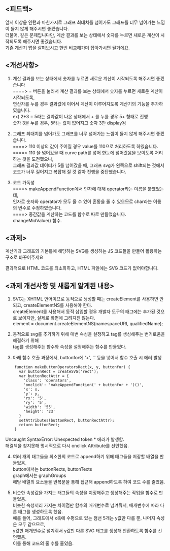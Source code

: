
## <피드백>
앞서 이상윤 인턴과 마찬가지로 그래프 최대치를 넘어가도 그래프를 너무 넘어가는 느낌이 들지 않게 해주시면 좋겠습니다.  
더불어, 같은 문제입니다만, 계산 결과를 보는 상태에서 숫자를 누르면 새로운 계산이 시작되도록 해주시면 좋겠습니다.  
기존 계산기 앱을 살펴보시고 한번 비교해가며 잡아가시면 될거에요.  

## <개선사항>
1. 계산 결과를 보는 상태에서 숫자를 누르면 새로운 계산이 시작되도록 해주시면 좋겠습니다  
  ====> = 버튼을 눌러서 계산 결과를 보는 상태에서 숫자를 누르면 새로운 계산이 시작되도록,  
        연산자를 누를 경우 결과값에 이어서 계산이 이루어지도록 계산기의 기능을 추가하였습니다.  
        ex) 2+3 = 5라는 결과값이 나온 상태에서 + 를 누를 경우 5+ 형태로 진행  
            숫자 3을 누를 경우, 5라는 값이 없어지고 숫자 3만 display됨  

2. 그래프 최대치를 넘어가도 그래프를 너무 넘어가는 느낌이 들지 않게 해주시면 좋겠습니다.  
  ====> 110 이상의 값이 주어질 경우 value를 110으로 처리하도록 하였습니다.  
  ====> 110 을 넘어갔을 때 curve path를 넣어 한눈에 넘어갔음을 보이도록 처리하는 것을 도전했으나,   
        그래프 결과값 데이터가 5를 넘어갔을 때, 그래프 svg가 왼쪽으로 shift되는 것에서 코드가 너무 길어지고 복잡해 질 것 같아 진행을   중단했습니다.  

3. 코드 가독성  
  ====> makeAppendFunction에서 인자에 대해 operator라는 이름을 붙였었는데,   
        인자로 숫자와 operator가 모두 올 수 있어 혼동을 줄 수 있으므로 char라는 이름의 변수로 수정하였습니다.    
  ====> 중간값을 계산하는 코드를 함수로 따로 만들었습니다. changeMidValue() 함수.  
  
## <과제>
계산기과 그래프의 기본틀에 해당하는 SVG를 생성하는 JS 코드들을 만들어 활용하는 구조로 바꾸어주세요

결과적으로 HTML 코드를 최소화하고, HTML 파일에는 SVG 코드가 없어야합니다.

## <과제 개선사항 및 새롭게 알게된 내용>

1. SVG는 XHTML 언어이므로 동적으로 생성할 때는 createElement를 사용하면 안되고, createElementNS를 사용해야 한다.  
   createElement를 사용해서 동적 삽입할 경우 개발자 도구의 태그에는 추가된 것으로 보이지만,
   실제로 화면에 그려지진 않는다.  
   element = document.createElementNS(namespaceURI, qualifiedName);

2. 동적으로 svg를 추가하기 위해 매번 속성을 설정하고 tag를 생성해주는 번거로움을 해결하기 위해   
   tag를 생성해주는 함수와 속성을 설정해주는 함수를 만들었다.

3. 아래 함수 호출 과정에서, buttonfor에 '+', '.' 등을 넣어서 함수 호출 시 에러 발생  
```
    function makeButtonOperatorsRect(x, y, buttonfor) {
      var buttonRect = createSVG('rect');
      var buttonRectAttr = {
        'class': 'operators',
        'onclick': 'makeAppendFunction(' + buttonfor + ')()',
        'x': x,
        'y': y,
        'rx': '5',
        'ry': '5',
        'width': '55',
        'height': '23'
      }
      setAttributes(buttonRect, buttonRectAttr);
      return buttonRect;
    }  
```  
  Uncaught SyntaxError: Unexpected token * 에러가 발생함.  
  해결책을 찾지못해 명시적으로 다시 onclick Attribute를 선언했음.

4. 여러 개의 태그들을 최소한의 코드로 append하기 위해 태그들을 저장할 배열을 만들었음.  
    button에서는 buttonRects, buttonTexts  
    graph에서는 graphGroups  
    해당 배열의 요소들을 반복문을 통해 접근해 append하도록 하여 코드 수를 줄였음.  

5. 비슷한 속성값을 가지는 태그들의 속성을 지정해주고 생성해주는 작업을 함수로 만들었음.  
    비슷한 속성끼리 가지는 차이점만 함수의 매개변수로 넘겨줘서, 매개변수에 따라 다른 태그를 생성하도록 했음.  
    예를 들어, 그래프에서 x축에 수평으로 있는 점선 5개는 y값만 다를 뿐, 나머지 속성은 모두 같으므로,  
    y값만 매개변수로 넘겨줘서 y값만 다른 SVG 태그를 생성해 반환하도록 함수를 선언했음.  
    이를 통해 코드의 줄 수를 줄였음.
